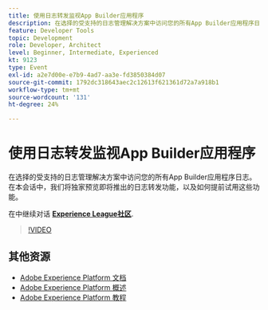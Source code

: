 ```yaml
---
title: 使用日志转发监视App Builder应用程序
description: 在选择的受支持的日志管理解决方案中访问您的所有App Builder应用程序日志。 在本会话中，我们将独家预览即将推出的日志转发功能，以及如何提前试用这些功能。
feature: Developer Tools
topic: Development
role: Developer, Architect
level: Beginner, Intermediate, Experienced
kt: 9123
type: Event
exl-id: a2e7d00e-e7b9-4ad7-aa3e-fd3850384d07
source-git-commit: 1792dc318643aec2c12613f621361d72a7a918b1
workflow-type: tm+mt
source-wordcount: '131'
ht-degree: 24%

---
```


# 使用日志转发监视App Builder应用程序

在选择的受支持的日志管理解决方案中访问您的所有App Builder应用程序日志。 在本会话中，我们将独家预览即将推出的日志转发功能，以及如何提前试用这些功能。

在中继续对话 **[Experience League社区](https://adobe.ly/3zXM3rp)**.

>[!VIDEO](https://video.tv.adobe.com/v/337568/?quality=12&learn=on&hidetitle=true)

## 其他资源

- [Adobe Experience Platform 文档](https://experienceleague.adobe.com/docs/experience-platform.html)
- [Adobe Experience Platform 概述](https://experienceleague.adobe.com/docs/experience-platform/landing/home.html?lang=zh-Hans)
- [Adobe Experience Platform 教程](https://experienceleague.adobe.com/docs/platform-learn/tutorials/overview.html?lang=en)
